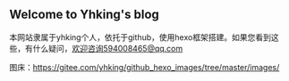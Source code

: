 ## Welcome to Yhking's blog

本网站隶属于yhking个人，依托于github，使用hexo框架搭建。如果您看到这些，有什么疑问，欢迎咨询594008465@qq.com



图床：https://gitee.com/yhking/github_hexo_images/tree/master/images/